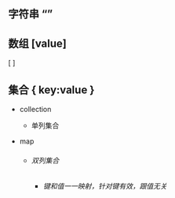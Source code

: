## 字符串 “”

## 数组 [value]

[ ]

## 集合 { key:value }

*   collection

    *   单列集合

*   map

    *   ###### 双列集合

        *   ###### 键和值一一映射，针对键有效，跟值无关